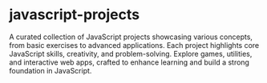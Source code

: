 # javascript-projects
A curated collection of JavaScript projects showcasing various concepts, from basic exercises to advanced applications. Each project highlights core JavaScript skills, creativity, and problem-solving. Explore games, utilities, and interactive web apps, crafted to enhance learning and build a strong foundation in JavaScript.
